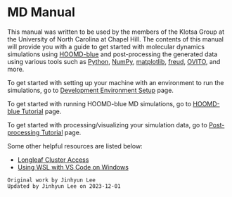 # MD Manual

This manual was written to be used by the members of the Klotsa Group at the University of North Carolina at Chapel Hill. The contents of this manual will provide you with a guide to get started with molecular dynamics simulations using [HOOMD-blue](https://glotzerlab.engin.umich.edu/hoomd-blue/) and post-processing the generated data using various tools such as [Python](https://www.python.org/), [NumPy](https://numpy.org/), [matplotlib](https://matplotlib.org/), [freud](https://freud.readthedocs.io/en/latest/), [OVITO](https://www.ovito.org/), and more.

To get started with setting up your machine with an environment to run the simulations, go to [Development Environment Setup](dev_env_setup/dev_env_setup_main.md) page.

To get started with running HOOMD-blue MD simulations, go to [HOOMD-blue Tutorial](hoomd_tutorial/hoomd_tutorial_main.md) page.

To get started with processing/visualizing your simulation data, go to [Post-processing Tutorial](post_proc/post_proc_main.md) page.

Some other helpful resources are listed below:
- [Longleaf Cluster Access](misc_guides/setting_up_supercomputer_account.md)
- [Using WSL with VS Code on Windows](misc_guides/setting_up_Windows_with_VSCode.md)

```
Original work by Jinhyun Lee
Updated by Jinhyun Lee on 2023-12-01
```
